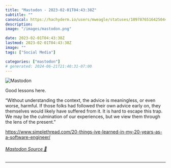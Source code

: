 ```yaml
---
title: "Mastodon - 2023-02-01T04:43:38Z"
subtitle: ""
canonical: https://hachyderm.io/users/mweagle/statuses/109787651642504467
description:
image: "/images/mastodon.png"

date: 2023-02-01T04:43:38Z
lastmod: 2023-02-01T04:43:38Z
image: ""
tags: ["Social Media"]

categories: ["mastodon"]
# generated: 2024-06-21T21:40:31-07:00
---
```

![Mastodon](/images/mastodon.png)

<p>Good lessons here. </p><p>“Without understanding the context, the advice is meaningless, or even worse, harmful. If those folks had followed their own advice early on, they themselves would likely have suffered from it. It is hard to escape this trap. We may be the culmination of our experiences, but we view them through the lens of the present.”</p><p><a href="https://www.simplethread.com/20-things-ive-learned-in-my-20-years-as-a-software-engineer/" target="_blank" rel="nofollow noopener noreferrer" translate="no"><span class="invisible">https://www.</span><span class="ellipsis">simplethread.com/20-things-ive</span><span class="invisible">-learned-in-my-20-years-as-a-software-engineer/</span></a></p>


###### [Mastodon Source 🐘](https://hachyderm.io/@mweagle/109787651642504467)

___
